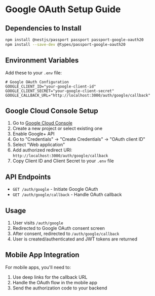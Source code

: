 # Google OAuth Setup Guide

## Dependencies to Install

```bash
npm install @nestjs/passport passport passport-google-oauth20
npm install --save-dev @types/passport-google-oauth20
```

## Environment Variables

Add these to your `.env` file:

```env
# Google OAuth Configuration
GOOGLE_CLIENT_ID="your-google-client-id"
GOOGLE_CLIENT_SECRET="your-google-client-secret"
GOOGLE_CALLBACK_URL="http://localhost:3000/auth/google/callback"
```

## Google Cloud Console Setup

1. Go to [Google Cloud Console](https://console.cloud.google.com/)
2. Create a new project or select existing one
3. Enable Google+ API
4. Go to "Credentials" → "Create Credentials" → "OAuth client ID"
5. Select "Web application"
6. Add authorized redirect URI: `http://localhost:3000/auth/google/callback`
7. Copy Client ID and Client Secret to your `.env` file

## API Endpoints

- `GET /auth/google` - Initiate Google OAuth
- `GET /auth/google/callback` - Handle OAuth callback

## Usage

1. User visits `/auth/google`
2. Redirected to Google OAuth consent screen
3. After consent, redirected to `/auth/google/callback`
4. User is created/authenticated and JWT tokens are returned

## Mobile App Integration

For mobile apps, you'll need to:
1. Use deep links for the callback URL
2. Handle the OAuth flow in the mobile app
3. Send the authorization code to your backend
